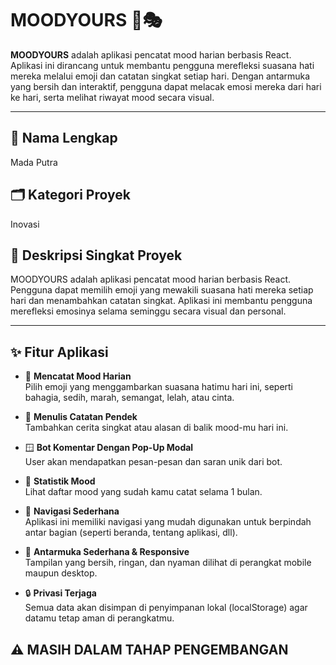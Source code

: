 # MOODYOURS 🧠🎭

**MOODYOURS** adalah aplikasi pencatat mood harian berbasis React. Aplikasi ini dirancang untuk membantu pengguna merefleksi suasana hati mereka melalui emoji dan catatan singkat setiap hari. Dengan antarmuka yang bersih dan interaktif, pengguna dapat melacak emosi mereka dari hari ke hari, serta melihat riwayat mood secara visual.

---

## 👤 Nama Lengkap
Mada Putra

## 🗂️ Kategori Proyek
Inovasi

## 📌 Deskripsi Singkat Proyek
MOODYOURS adalah aplikasi pencatat mood harian berbasis React. Pengguna dapat memilih emoji yang mewakili suasana hati mereka setiap hari dan menambahkan catatan singkat. Aplikasi ini membantu pengguna merefleksi emosinya selama seminggu secara visual dan personal.

---

## ✨ Fitur Aplikasi

- 🧠 **Mencatat Mood Harian**  
  Pilih emoji yang menggambarkan suasana hatimu hari ini, seperti bahagia, sedih, marah, semangat, lelah, atau cinta.

- 📝 **Menulis Catatan Pendek**  
  Tambahkan cerita singkat atau alasan di balik mood-mu hari ini.

- 🪟 **Bot Komentar Dengan Pop-Up Modal**  
  User akan mendapatkan pesan-pesan dan saran unik dari bot.

- 📆 **Statistik Mood**  
  Lihat daftar mood yang sudah kamu catat selama 1 bulan.

- 🧭 **Navigasi Sederhana**  
  Aplikasi ini memiliki navigasi yang mudah digunakan untuk berpindah antar bagian (seperti beranda, tentang aplikasi, dll).

- 🎨 **Antarmuka Sederhana & Responsive**  
  Tampilan yang bersih, ringan, dan nyaman dilihat di perangkat mobile maupun desktop.

- 🔒 **Privasi Terjaga**  
  Semua data akan disimpan di penyimpanan lokal (localStorage) agar datamu tetap aman di perangkatmu.

## ⚠️ MASIH DALAM TAHAP PENGEMBANGAN

